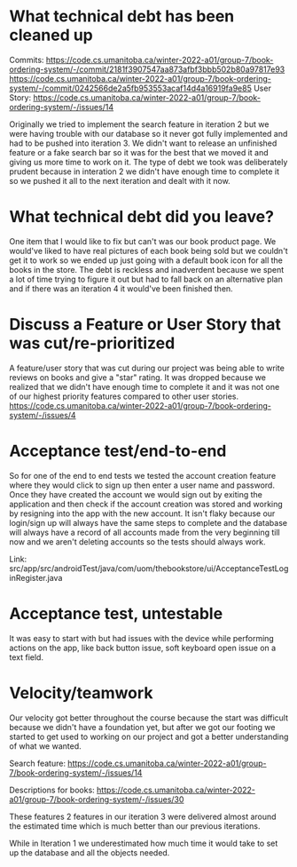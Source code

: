 What technical debt has been cleaned up
========================================
Commits:
https://code.cs.umanitoba.ca/winter-2022-a01/group-7/book-ordering-system/-/commit/2181f3907547aa873afbf3bbb502b80a97817e93
https://code.cs.umanitoba.ca/winter-2022-a01/group-7/book-ordering-system/-/commit/0242566de2a5fb953553acaf14d4a16919fa9e85
User Story:
https://code.cs.umanitoba.ca/winter-2022-a01/group-7/book-ordering-system/-/issues/14

Originally we tried to implement the search feature in iteration 2 but we were having trouble with our database so it never got fully implemented and had to be pushed into iteration 3. We didn't want to release an unfinished feature or a fake search bar so it was for the best that we moved it and giving us more time to work on it. The type of debt we took was deliberately prudent because in interation 2 we didn't have enough time to complete it so we pushed it all to the next iteration and dealt with it now.


What technical debt did you leave?
==================================
One item that I would like to fix but can't was our book product page. We would've liked to have real pictures of each book being sold but we couldn't get it to work so we ended up just going with a default book icon for all the books in the store.
The debt is reckless and inadverdent because we spent a lot of time trying to figure it out but had to fall back on an alternative plan and if there was an iteration 4 it would've been finished then.



Discuss a Feature or User Story that was cut/re-prioritized
============================================

A feature/user story that was cut during our project was being able to write reviews on books and give a "star" rating. It was dropped because we realized that we didn't have enough time to complete it and it was not one of our highest priority features compared to other user stories.
https://code.cs.umanitoba.ca/winter-2022-a01/group-7/book-ordering-system/-/issues/4


Acceptance test/end-to-end
==========================
So for one of the end to end tests we tested the account creation feature where they would click to sign up then enter a user name and password. Once they have created the account we would sign out by exiting the application and then check if the account creation was stored and working by resigning into the app with the new account.
It isn't flaky because our login/sign up will always have the same steps to complete and the database will always have a record of all accounts made from the very beginning till now and we aren't deleting accounts so the tests should always work.

Link: src/app/src/androidTest/java/com/uom/thebookstore/ui/AcceptanceTestLoginRegister.java

Acceptance test, untestable
===============

It was easy to start with but had issues with the device while performing actions on the app, like back button issue, soft keyboard open issue on a text field.


Velocity/teamwork
=================
Our velocity got better throughout the course because the start was difficult because we didn't have a foundation yet, but after we got our footing we started to get used to working on our project and got a better understanding of what we wanted.

Search feature: https://code.cs.umanitoba.ca/winter-2022-a01/group-7/book-ordering-system/-/issues/14

Descriptions for books: https://code.cs.umanitoba.ca/winter-2022-a01/group-7/book-ordering-system/-/issues/30

These features 2 features in our iteration 3 were delivered almost around the estimated time which is much better than our previous iterations.
 
While in Iteration 1 we underestimated how much time it would take to set up the database and all the objects needed.